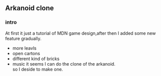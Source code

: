 ## Arkanoid clone
### intro
At first it just a tutorial of MDN game design,after then I added some new feature gradually.
- more leavls
- open cartons
- different kind of bricks
- music
it seems I can do the clone of the arkanoid.  
so I deside to make one.
